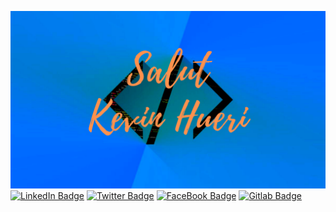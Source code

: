 ![header](https://github.com/SpongeBobby72/SpongeBobby72/blob/main/img/header.png)
[![LinkedIn Badge](https://img.shields.io/badge/LinkedIn-Profile-informational?style=flat&logo=linkedin&logoColor=white&color=0D76A8)](https://www.linkedin.com/in/kevin-hueri/)
[![Twitter Badge](https://img.shields.io/badge/Twitter-Profile-informational?style=flat&logo=twitter&logoColor=white&color=1CA2F1)](https://twitter.com/KHueri)
[![FaceBook Badge](https://img.shields.io/badge/facebook-Profile-informational?style=flat&logo=facebook&logoColor=white&color=0D76A8)](https://www.facebook.com/kevin.hueri/)
[![Gitlab Badge](https://img.shields.io/badge/gitlab-Profile-informational?style=flat&logo=gitlab&logoColor=white&color=0D76A8)](https://gitlab.com/kevin.hueri)

<!--
**SpongeBobby72/SpongeBobby72** is a ✨ _special_ ✨ repository because its `README.md` (this file) appears on your GitHub profile.

Here are some ideas to get you started:

- 🔭 I’m currently working on ...
- 🌱 I’m currently learning ...
- 👯 I’m looking to collaborate on ...
- 🤔 I’m looking for help with ...
- 💬 Ask me about ...
- 📫 How to reach me: ...
- 😄 Pronouns: ...
- ⚡ Fun fact: ...
-->
